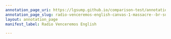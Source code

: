 ```yaml
---
annotation_page_uri: https://lgsump.github.io/comparison-test/annotations/radio-venceremos-english-canvas-1-massacre--br-survivor.json
annotation_page_slug: radio-venceremos-english-canvas-1-massacre--br-survivor
layout: annotation_page
manifest_label: Radio Venceremos English

---
```

